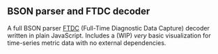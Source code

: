 ## BSON parser and FTDC decoder

A full BSON parser [FTDC](https://www.mongodb.com/docs/manual/administration/full-time-diagnostic-data-capture/) (Full-Time Diagnostic Data Capture) decoder written in plain JavaScript. Includes a (WIP) _very_ basic visualization for time-series metric data with no external dependencies.

